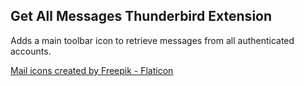 
## Get All Messages Thunderbird Extension

Adds a main toolbar icon to retrieve messages from all authenticated accounts.

[Mail icons created by Freepik - Flaticon](https://www.flaticon.com/free-icons/email)
